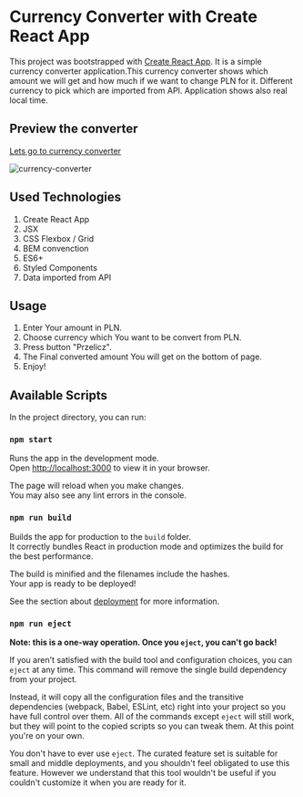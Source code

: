 # Currency Converter with Create React App

This project was bootstrapped with [Create React App](https://github.com/facebook/create-react-app). It is a simple currency converter application.This currency converter shows which amount we will get and how much if we want to change PLN for it. Different currency to pick which are imported from API. Application shows also real local time.

## Preview the converter

[ Lets go to currency converter](https://meggcreative.github.io/exchanger-react/)

![currency-converter](http://g.recordit.co/mpsx2uyXpi.gif)

## Used Technologies

1. Create React App
2. JSX
3. CSS Flexbox / Grid
4. BEM convenction
5. ES6+
6. Styled Components
7. Data imported from API

## Usage

1. Enter Your amount in PLN.
2. Choose currency which You want to be convert from PLN.
3. Press button "Przelicz".
4. The Final converted amount You will get on the bottom of page.
5. Enjoy!

## Available Scripts

In the project directory, you can run:

### `npm start`

Runs the app in the development mode.\
Open [http://localhost:3000](http://localhost:3000) to view it in your browser.

The page will reload when you make changes.\
You may also see any lint errors in the console.

### `npm run build`

Builds the app for production to the `build` folder.\
It correctly bundles React in production mode and optimizes the build for the best performance.

The build is minified and the filenames include the hashes.\
Your app is ready to be deployed!

See the section about [deployment](https://facebook.github.io/create-react-app/docs/deployment) for more information.

### `npm run eject`

**Note: this is a one-way operation. Once you `eject`, you can't go back!**

If you aren't satisfied with the build tool and configuration choices, you can `eject` at any time. This command will remove the single build dependency from your project.

Instead, it will copy all the configuration files and the transitive dependencies (webpack, Babel, ESLint, etc) right into your project so you have full control over them. All of the commands except `eject` will still work, but they will point to the copied scripts so you can tweak them. At this point you're on your own.

You don't have to ever use `eject`. The curated feature set is suitable for small and middle deployments, and you shouldn't feel obligated to use this feature. However we understand that this tool wouldn't be useful if you couldn't customize it when you are ready for it.
